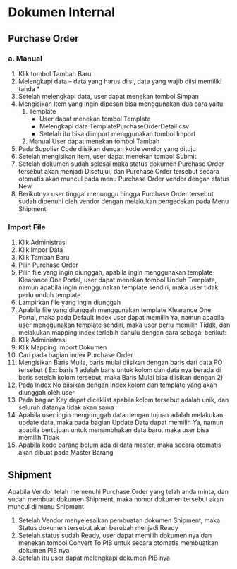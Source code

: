 # Dokumen Internal
## Purchase Order
### a. Manual
1.	Klik tombol Tambah Baru
2.	Melengkapi data – data yang harus diisi, data yang wajib diisi memiliki tanda *
3.	Setelah melengkapi data, user dapat menekan tombol Simpan
4.	Mengisikan Item yang ingin dipesan bisa menggunakan dua cara yaitu:
    1.	Template
        - User dapat menekan tombol Template
        - Melengkapi data TemplatePurchaseOrderDetail.csv
        - Setelah itu bisa diimport menggunakan tombol Import
    1. Manual
    User dapat menekan tombol Tambah
5.	Pada Supplier Code diisikan dengan kode vendor yang dituju
6.	Setelah mengisikan item, user dapat menekan tombol Submit
7.	Setelah dokumen sudah selesai maka status dokumen Purchase Order tersebut akan menjadi Disetujui, dan Purchase Order tersebut secara otomatis akan muncul pada menu Purchase Order vendor dengan status New
8.	Berikutnya user tinggal menunggu hingga Purchase Order tersebut sudah dipenuhi oleh vendor dengan melakukan pengecekan pada Menu Shipment
### Import File
1.	Klik Administrasi
2.	Klik Impor Data
3.	Klik Tambah Baru
4.	Pilih Purchase Order
5.	Pilih file yang ingin diunggah, apabila ingin menggunakan template Klearance One Portal, user dapat menekan tombol Unduh Template, namun apabila ingin menggunakan template sendiri, maka user tidak perlu unduh template
6.	Lampirkan file yang ingin diunggah
7.	Apabila file yang diunggah menggunakan template Klearance One Portal, maka pada Default Index user dapat memilih Ya, namun apabila user menggunakan template sendiri, maka user perlu memilih Tidak, dan melakukan mapping index terlebih dahulu dengan cara sebagai berikut:
1.	Klik Administrasi
2.	Klik Mapping Import Dokumen
3.	Cari pada bagian index Purchase Order
4.	Mengisikan Baris Mulia, baris mulai diisikan dengan baris dari data PO tersebut ( Ex: baris 1 adalah baris untuk kolom dan data nya berada di baris setelah kolom tersebut, maka Baris Mulai bisa diisikan dengan 2)
5.	Pada Index No diisikan dengan Index kolom dari template yang akan diunggah oleh user
6.	Pada bagian Key dapat diceklist apabila kolom tersebut adalah unik, dan seluruh datanya tidak akan sama
8.	Apabila user ingin mengunggah data dengan tujuan adalah melakukan update data, maka pada bagian Update Data dapat memilih Ya, namun apabila bertujuan untuk menambhakan data baru, maka user bisa memilih Tidak
9.	Apabila kode barang belum ada di data master, maka secara otomatis akan dibuat pada Master Barang

## Shipment
Apabila Vendor telah memenuhi Purchase Order yang telah anda minta, dan sudah membuat dokumen Shipment, maka nomor dokumen tersebut akan muncul di menu Shipment
1.	Setelah Vendor menyelesaikan pembuatan dokumen Shipment, maka Status dokumen tersebut akan berubah menjadi Ready
2.	Setelah status sudah Ready, user dapat memilih dokumen nya dan menekan tombol Convert To PIB untuk secara otomatis membuatkan dokumen PIB nya
3.	Setelah itu user dapat melengkapi dokumen PIB nya
